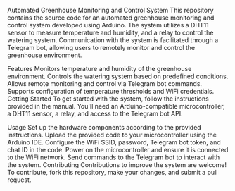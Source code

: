 Automated Greenhouse Monitoring and Control System
This repository contains the source code for an automated greenhouse monitoring and control system developed using Arduino. The system utilizes a DHT11 sensor to measure temperature and humidity, and a relay to control the watering system. Communication with the system is facilitated through a Telegram bot, allowing users to remotely monitor and control the greenhouse environment.

Features
Monitors temperature and humidity of the greenhouse environment.
Controls the watering system based on predefined conditions.
Allows remote monitoring and control via Telegram bot commands.
Supports configuration of temperature thresholds and WiFi credentials.
Getting Started
To get started with the system, follow the instructions provided in the manual. You'll need an Arduino-compatible microcontroller, a DHT11 sensor, a relay, and access to the Telegram bot API.

Usage
Set up the hardware components according to the provided instructions.
Upload the provided code to your microcontroller using the Arduino IDE.
Configure the WiFi SSID, password, Telegram bot token, and chat ID in the code.
Power on the microcontroller and ensure it is connected to the WiFi network.
Send commands to the Telegram bot to interact with the system.
Contributing
Contributions to improve the system are welcome! To contribute, fork this repository, make your changes, and submit a pull request. 
